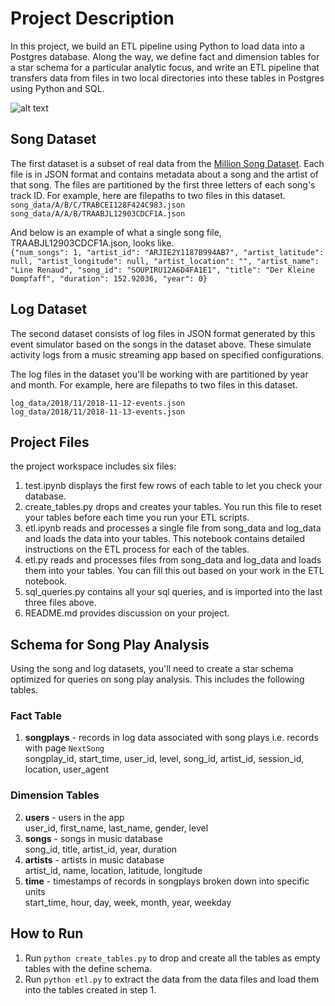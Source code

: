 # Project Description
In this project, we build an ETL pipeline using Python to load data into a Postgres database. Along the way, we define fact and dimension tables for a star schema for a particular analytic focus, and write an ETL pipeline that transfers data from files in two local directories into these tables in Postgres using Python and SQL.

![alt text](https://udacity-reviews-uploads.s3.us-west-2.amazonaws.com/_attachments/38715/1600052919/Song_ERD.png)

## Song Dataset
The first dataset is a subset of real data from the [Million Song Dataset](https://labrosa.ee.columbia.edu/millionsong/). Each file is in JSON format and contains metadata about a song and the artist of that song. The files are partitioned by the first three letters of each song's track ID. For example, here are filepaths to two files in this dataset.  
`song_data/A/B/C/TRABCEI128F424C983.json`  
`song_data/A/A/B/TRAABJL12903CDCF1A.json`  

And below is an example of what a single song file, TRAABJL12903CDCF1A.json, looks like.  
`{"num_songs": 1, "artist_id": "ARJIE2Y1187B994AB7", "artist_latitude": null, "artist_longitude": null, "artist_location": "", "artist_name": "Line Renaud", "song_id": "SOUPIRU12A6D4FA1E1", "title": "Der Kleine Dompfaff", "duration": 152.92036, "year": 0}`

## Log Dataset
The second dataset consists of log files in JSON format generated by this event simulator based on the songs in the dataset above. These simulate activity logs from a music streaming app based on specified configurations.

The log files in the dataset you'll be working with are partitioned by year and month. For example, here are filepaths to two files in this dataset.  

`log_data/2018/11/2018-11-12-events.json`  
`log_data/2018/11/2018-11-13-events.json`  

## Project Files
the project workspace includes six files:

1. test.ipynb displays the first few rows of each table to let you check your database.
2. create_tables.py drops and creates your tables. You run this file to reset your tables before each time you run your ETL scripts.
3. etl.ipynb reads and processes a single file from song_data and log_data and loads the data into your tables. This notebook contains detailed instructions on the ETL process for each of the tables.
4. etl.py reads and processes files from song_data and log_data and loads them into your tables. You can fill this out based on your work in the ETL notebook.
5. sql_queries.py contains all your sql queries, and is imported into the last three files above.
6. README.md provides discussion on your project.

## Schema for Song Play Analysis
Using the song and log datasets, you'll need to create a star schema optimized for queries on song play analysis. This includes the following tables.

### Fact Table
1. **songplays** - records in log data associated with song plays i.e. records with page `NextSong`  
songplay_id, start_time, user_id, level, song_id, artist_id, session_id, location, user_agent  
### Dimension Tables
2. **users** - users in the app  
user_id, first_name, last_name, gender, level  
3. **songs** - songs in music database  
song_id, title, artist_id, year, duration  
4. **artists** - artists in music database  
artist_id, name, location, latitude, longitude  
5. **time** - timestamps of records in songplays broken down into specific units  
start_time, hour, day, week, month, year, weekday  

## How to Run
1. Run `python create_tables.py` to drop and create all the tables as empty tables with the define schema.
2. Run `python etl.py` to extract the data from the data files and load them into the tables created in step 1.
